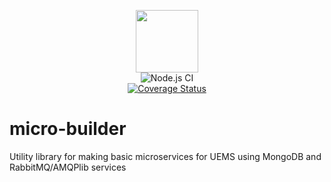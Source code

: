 <p align="center">
  <img width="100" height="100" src="https://github.com/ents-crew/uems-micro-builder/blob/main/uems-micro-builder.png?raw=true">
  <br>
  <img src="https://github.com/ents-crew/uems-micro-builder/workflows/Node.js%20CI/badge.svg" alt="Node.js CI"/>
  <br>
  <a href="https://coveralls.io/github/ents-crew/uems-micro-builder?branch=main">
    <img src="https://coveralls.io/repos/github/ents-crew/uems-micro-builder/badge.svg?branch=main" alt="Coverage Status"/>
  </a>
</p>

# micro-builder

Utility library for making basic microservices for UEMS using MongoDB and RabbitMQ/AMQPlib services
